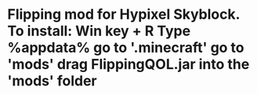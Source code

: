 # Flipping mod for Hypixel Skyblock. To install: Win key + R Type %appdata% go to '.minecraft' go to 'mods' drag FlippingQOL.jar into the 'mods' folder
